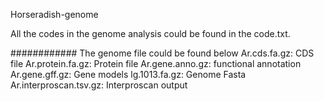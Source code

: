 Horseradish-genome

All the codes in the genome analysis could be found in the code.txt.


############ The genome file could be found below
Ar.cds.fa.gz: CDS file
Ar.protein.fa.gz: Protein file
Ar.gene.anno.gz: functional annotation
Ar.gene.gff.gz: Gene models
lg.1013.fa.gz: Genome Fasta
Ar.interproscan.tsv.gz: Interproscan output

